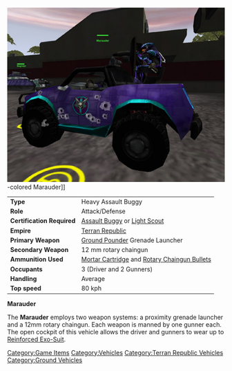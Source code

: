 ![](images/Marauder.jpg "fig:Marauder.jpg")-colored Marauder\]\]

|                            |                                                                                                                         |
| -------------------------- | ----------------------------------------------------------------------------------------------------------------------- |
| **Type**                   | Heavy Assault Buggy                                                                                                     |
| **Role**                   | Attack/Defense                                                                                                          |
| **Certification Required** | [Assault Buggy](<Assault_Buggy_(Certification)> "wikilink") or [Light Scout](Light_Scout.md "wikilink")                 |
| **Empire**                 | [Terran Republic](Terran_Republic.md "wikilink")                                                                        |
| **Primary Weapon**         | [Ground Pounder](Ground_Pounder.md "wikilink") Grenade Launcher                                                         |
| **Secondary Weapon**       | 12 mm rotary chaingun                                                                                                   |
| **Ammunition Used**        | [Mortar Cartridge](Mortar_Cartridge.md "wikilink") and [Rotary Chaingun Bullets](Rotary_Chaingun_Bullets.md "wikilink") |
| **Occupants**              | 3 (Driver and 2 Gunners)                                                                                                |
| **Handling**               | Average                                                                                                                 |
| **Top speed**              | 80 kph                                                                                                                  |

**Marauder**

The **Marauder** employs two weapon systems: a proximity grenade
launcher and a 12mm rotary chaingun. Each weapon is manned by one gunner
each. The open cockpit of this vehicle allows the driver and gunners to
wear up to [Reinforced Exo-Suit](Reinforced_Exo-Suit.md "wikilink").

[Category:Game Items](Category:Game_Items.md "wikilink")
[Category:Vehicles](Category:Vehicles.md "wikilink") [Category:Terran
Republic Vehicles](Category:Terran_Republic_Vehicles.md "wikilink")
[Category:Ground Vehicles](Category:Ground_Vehicles.md "wikilink")
